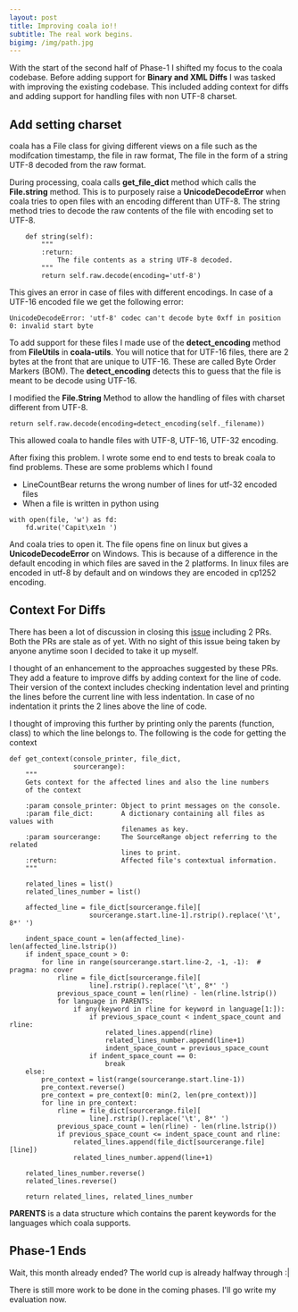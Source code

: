 ```yaml
---
layout: post
title: Improving coala io!!
subtitle: The real work begins.
bigimg: /img/path.jpg
---
```


With the start of the second half of Phase-1 I shifted my focus to the coala codebase. Before adding support for **Binary and XML Diffs**
I was tasked with improving the existing codebase. This included adding context for diffs and adding support for handling files with 
non UTF-8 charset.

## Add setting charset

coala has a File class for giving different views on a file such as the modifcation timestamp, the file in raw format, The file in the 
form of a string UTF-8 decoded from the raw format. 

During processing, coala calls **get_file_dict** method which calls the **File.string** method.
This is to purposely raise a **UnicodeDecodeError** when coala tries to open files with an encoding different than UTF-8. The string
method tries to decode the raw contents of the file with encoding set to UTF-8.

~~~
    def string(self):
        """
        :return:
            The file contents as a string UTF-8 decoded.
        """
        return self.raw.decode(encoding='utf-8')
~~~

This gives an error in case of files with different encodings. In case of a UTF-16 encoded file we get the following error:

~~~
UnicodeDecodeError: 'utf-8' codec can't decode byte 0xff in position 0: invalid start byte
~~~

To add support for these files I made use of the **detect_encoding** method from **FileUtils** in **coala-utils**.
You will notice that for UTF-16 files, there are 2 bytes at the front that are unique to UTF-16. These are called 
Byte Order Markers (BOM). The **detect_encoding** detects this to guess that the file is meant to be decode using
UTF-16.

I modified the **File.String** Method to allow the handling of files with charset different from UTF-8.

~~~
return self.raw.decode(encoding=detect_encoding(self._filename))
~~~

This allowed coala to handle files with UTF-8, UTF-16, UTF-32 encoding. 

After fixing this problem. I wrote some end to end tests to break coala to find problems. These are some problems which I found 

* LineCountBear returns the wrong number of lines for utf-32 encoded files
* When a file is written in python using 

~~~
with open(file, 'w') as fd:
    fd.write('Capit\xe1n ')
~~~

And coala tries to open it. The file opens fine on linux but gives a **UnicodeDecodeError** on Windows.
This is because of a difference in the default encoding in which files are saved in the 2 platforms.
In linux files are encoded in utf-8 by default and on windows they are encoded in cp1252 encoding.

## Context For Diffs

There has been a lot of discussion in closing this [issue](https://github.com/coala/coala/issues/2745) including 2 PRs.
Both the PRs are stale as of yet. With no sight of this issue being taken by anyone anytime soon I decided to take it up 
myself.

I thought of an enhancement to the approaches suggested by these PRs. They add a feature to improve diffs by adding context for 
the line of code. Their version of the context includes checking indentation level and printing the lines before the 
current line with less indentation. In case of no indentation it prints the 2 lines above the line of code. 

I thought of improving this further by printing only the parents (function, class) to which the line belongs to. The following is the 
code for getting the context 

~~~
def get_context(console_printer, file_dict,
                sourcerange):
    """
    Gets context for the affected lines and also the line numbers
    of the context

    :param console_printer: Object to print messages on the console.
    :param file_dict:       A dictionary containing all files as values with
                            filenames as key.
    :param sourcerange:     The SourceRange object referring to the related
                            lines to print.
    :return:                Affected file's contextual information.
    """

    related_lines = list()
    related_lines_number = list()

    affected_line = file_dict[sourcerange.file][
                    sourcerange.start.line-1].rstrip().replace('\t', 8*' ')

    indent_space_count = len(affected_line)-len(affected_line.lstrip())
    if indent_space_count > 0:
        for line in range(sourcerange.start.line-2, -1, -1):  # pragma: no cover
            rline = file_dict[sourcerange.file][
                    line].rstrip().replace('\t', 8*' ')
            previous_space_count = len(rline) - len(rline.lstrip())
            for language in PARENTS:
                if any(keyword in rline for keyword in language[1:]):
                    if previous_space_count < indent_space_count and rline:
                        related_lines.append(rline)
                        related_lines_number.append(line+1)
                        indent_space_count = previous_space_count
                    if indent_space_count == 0:
                        break
    else:
        pre_context = list(range(sourcerange.start.line-1))
        pre_context.reverse()
        pre_context = pre_context[0: min(2, len(pre_context))]
        for line in pre_context:
            rline = file_dict[sourcerange.file][
                    line].rstrip().replace('\t', 8*' ')
            previous_space_count = len(rline) - len(rline.lstrip())
            if previous_space_count <= indent_space_count and rline:
                related_lines.append(file_dict[sourcerange.file][line])
                related_lines_number.append(line+1)

    related_lines_number.reverse()
    related_lines.reverse()

    return related_lines, related_lines_number
~~~

**PARENTS** is a data structure which contains the parent keywords for the languages which coala supports.

## Phase-1 Ends

Wait, this month already ended? The world cup is already halfway through :|

There is still more work to be done in the coming phases. I'll go write my evaluation now.

